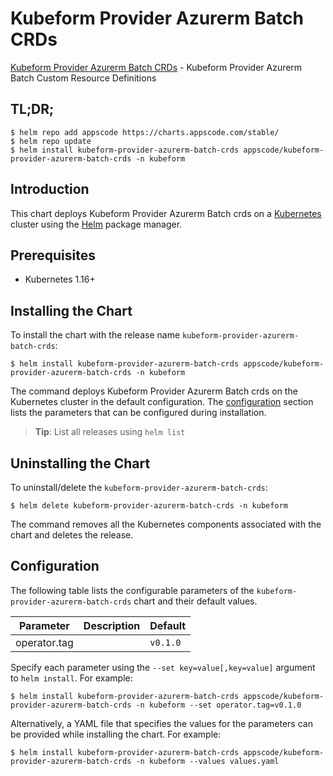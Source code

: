 # Kubeform Provider Azurerm Batch CRDs

[Kubeform Provider Azurerm Batch CRDs](https://github.com/kubeform) - Kubeform Provider Azurerm Batch Custom Resource Definitions

## TL;DR;

```console
$ helm repo add appscode https://charts.appscode.com/stable/
$ helm repo update
$ helm install kubeform-provider-azurerm-batch-crds appscode/kubeform-provider-azurerm-batch-crds -n kubeform
```

## Introduction

This chart deploys Kubeform Provider Azurerm Batch crds on a [Kubernetes](http://kubernetes.io) cluster using the [Helm](https://helm.sh) package manager.

## Prerequisites

- Kubernetes 1.16+

## Installing the Chart

To install the chart with the release name `kubeform-provider-azurerm-batch-crds`:

```console
$ helm install kubeform-provider-azurerm-batch-crds appscode/kubeform-provider-azurerm-batch-crds -n kubeform
```

The command deploys Kubeform Provider Azurerm Batch crds on the Kubernetes cluster in the default configuration. The [configuration](#configuration) section lists the parameters that can be configured during installation.

> **Tip**: List all releases using `helm list`

## Uninstalling the Chart

To uninstall/delete the `kubeform-provider-azurerm-batch-crds`:

```console
$ helm delete kubeform-provider-azurerm-batch-crds -n kubeform
```

The command removes all the Kubernetes components associated with the chart and deletes the release.

## Configuration

The following table lists the configurable parameters of the `kubeform-provider-azurerm-batch-crds` chart and their default values.

|  Parameter   | Description | Default  |
|--------------|-------------|----------|
| operator.tag |             | `v0.1.0` |


Specify each parameter using the `--set key=value[,key=value]` argument to `helm install`. For example:

```console
$ helm install kubeform-provider-azurerm-batch-crds appscode/kubeform-provider-azurerm-batch-crds -n kubeform --set operator.tag=v0.1.0
```

Alternatively, a YAML file that specifies the values for the parameters can be provided while
installing the chart. For example:

```console
$ helm install kubeform-provider-azurerm-batch-crds appscode/kubeform-provider-azurerm-batch-crds -n kubeform --values values.yaml
```
